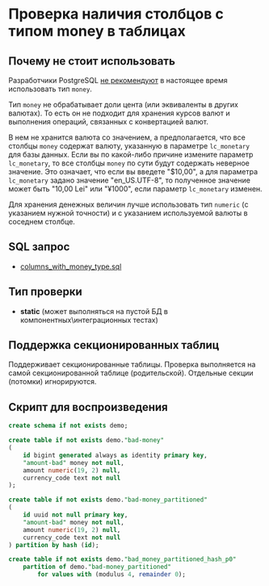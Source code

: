 # Проверка наличия столбцов с типом money в таблицах

## Почему не стоит использовать

Разработчики PostgreSQL [не рекомендуют](https://wiki.postgresql.org/wiki/Don%27t_Do_This#Don.27t_use_money) в настоящее время использовать тип `money`.

Тип `money` не обрабатывает доли цента (или эквиваленты в других валютах).
То есть он не подходит для хранения курсов валют и выполнения операций, связанных с конвертацией валют.

В нем не хранится валюта со значением, а предполагается, что все столбцы `money` содержат валюту, указанную в параметре `lc_monetary` для базы данных.
Если вы по какой-либо причине измените параметр `lc_monetary`, то все столбцы `money` по сути будут содержать неверное значение.
Это означает, что если вы введете "$10,00", а для параметра `lc_monetary` задано значение "en_US.UTF-8",
то полученное значение может быть "10,00 Lei" или "¥1000", если параметр `lc_monetary` изменен.

Для хранения денежных величин лучше использовать тип `numeric` (с указанием нужной точности) и с указанием используемой валюты в соседнем столбце.

## SQL запрос

- [columns_with_money_type.sql](https://github.com/mfvanek/pg-index-health-sql/blob/master/sql/columns_with_money_type.sql)

## Тип проверки

- **static** (может выполняться на пустой БД в компонентных\интеграционных тестах)

## Поддержка секционированных таблиц

Поддерживает секционированные таблицы.
Проверка выполняется на самой секционированной таблице (родительской). Отдельные секции (потомки) игнорируются.

## Скрипт для воспроизведения

```sql
create schema if not exists demo;

create table if not exists demo."bad-money"
(
    id bigint generated always as identity primary key,
    "amount-bad" money not null,
    amount numeric(19, 2) null,
    currency_code text not null
);

create table if not exists demo."bad-money_partitioned"
(
    id uuid not null primary key,
    "amount-bad" money not null,
    amount numeric(19, 2) null,
    currency_code text not null
) partition by hash (id);

create table if not exists demo."bad_money_partitioned_hash_p0"
    partition of demo."bad-money_partitioned"
        for values with (modulus 4, remainder 0);
```
